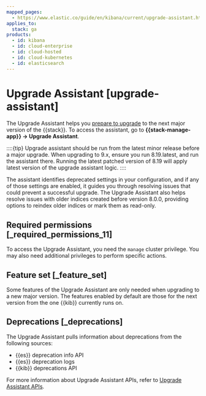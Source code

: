 ```yaml
---
mapped_pages:
  - https://www.elastic.co/guide/en/kibana/current/upgrade-assistant.html
applies_to:
  stack: ga
products:
  - id: kibana
  - id: cloud-enterprise
  - id: cloud-hosted
  - id: cloud-kubernetes
  - id: elasticsearch
---
```


# Upgrade Assistant [upgrade-assistant]

The Upgrade Assistant helps you [prepare to upgrade](/deploy-manage/upgrade/prepare-to-upgrade.md) to the next major version of the {{stack}}. To access the assistant, go to **{{stack-manage-app}} → Upgrade Assistant**.

::::{tip}
Upgrade assistant should be run from the latest minor release before a major upgrade. When upgrading to 9.x, ensure you run 8.19.latest, and run the assistant there.
Running the latest patched version of 8.19 will apply latest version of the upgrade assistant logic.
::::

The assistant identifies deprecated settings in your configuration, and if any of those settings are enabled, it guides you through resolving issues that could prevent a successful upgrade. The Upgrade Assistant also helps resolve issues with older indices created before version 8.0.0, providing options to reindex older indices or mark them as read-only. 

## Required permissions [_required_permissions_11] 

To access the Upgrade Assistant, you need the `manage` cluster privilege. You may also need additional privileges to perform specific actions.


## Feature set [_feature_set] 

Some features of the Upgrade Assistant are only needed when upgrading to a new major version. The features enabled by default are those for the next version from the one {{kib}} currently runs on.

## Deprecations [_deprecations] 

The Upgrade Assistant pulls information about deprecations from the following sources:

* {{es}} deprecation info API
* {{es}} deprecation logs
* {{kib}} deprecations API

For more information about Upgrade Assistant APIs, refer to [Upgrade Assistant APIs](https://www.elastic.co/docs/api/doc/kibana/group/endpoint-upgrade).

